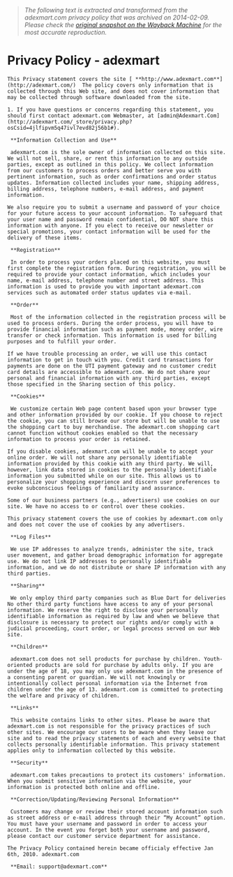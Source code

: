 > *The following text is extracted and transformed from the adexmart.com privacy policy that was archived on 2014-02-09. Please check the [original snapshot on the Wayback Machine](https://web.archive.org/web/20140209072337id_/http%3A//adexmart.com/content/7-privacy-policy) for the most accurate reproduction.*

# Privacy Policy - adexmart


    This Privacy statement covers the site [ **http://www.adexmart.com**](http://adexmart.com/)  The policy covers only information that is collected through this Web site, and does not cover information that may be collected through software downloaded from the site.
    
    1. If you have questions or concerns regarding this statement, you should first contact adexmart.com Webmaster, at [admin@Adexmart.Com](http://adexmart.com/_store/privacy.php?osCsid=4jlfipvm5q47ivl7evd82j56b1#).
    
     **Information Collection and Use**
    
     adexmart.com is the sole owner of information collected on this site. We will not sell, share, or rent this information to any outside parties, except as outlined in this policy. We collect information from our customers to process orders and better serve you with pertinent information, such as order confirmations and order status updates. Information collected includes your name, shipping address, billing address, telephone numbers, e-mail address, and payment information.
    
    We also require you to submit a username and password of your choice for your future access to your account information. To safeguard that your user name and password remain confidential, DO NOT share this information with anyone. If you elect to receive our newsletter or special promotions, your contact information will be used for the delivery of these items.
    
     **Registration**
    
     In order to process your orders placed on this website, you must first complete the registration form. During registration, you will be required to provide your contact information, which includes your name, e-mail address, telephone number and street address. This information is used to provide you with important adexmart.com services such as automated order status updates via e-mail.
    
     **Order**
    
     Most of the information collected in the registration process will be used to process orders. During the order process, you will have to provide financial information such as payment mode, money order, wire transfer or check information. This information is used for billing purposes and to fulfill your order.
    
    If we have trouble processing an order, we will use this contact information to get in touch with you. Credit card transactions for payments are done on the UTI payment gateway and no customer credit card details are accessible to adexmart.com. We do not share your personal and financial information with any third parties, except those specified in the Sharing section of this policy.
    
     **Cookies**
    
     We customize certain Web page content based upon your browser type and other information provided by our cookie. If you choose to reject the cookie, you can still browse our store but will be unable to use the shopping cart to buy merchandise. The adexmart.com shopping cart cannot function without cookies enabled so that the necessary information to process your order is retained.
    
    If you disable cookies, adexmart.com will be unable to accept your online order. We will not share any personally identifiable information provided by this cookie with any third party. We will, however, link data stored in cookies to the personally identifiable information you submitted while on our site. This allows us to personalize your shopping experience and discern user preferences to evoke subconscious feelings of familiarity and assurance.
    
    Some of our business partners (e.g., advertisers) use cookies on our site. We have no access to or control over these cookies.
    
    This privacy statement covers the use of cookies by adexmart.com only and does not cover the use of cookies by any advertisers.
    
     **Log Files**
    
     We use IP addresses to analyze trends, administer the site, track user movement, and gather broad demographic information for aggregate use. We do not link IP addresses to personally identifiable information, and we do not distribute or share IP information with any third parties.
    
     **Sharing**
    
     We only employ third party companies such as Blue Dart for deliveries No other third party functions have access to any of your personal information. We reserve the right to disclose your personally identifiable information as required by law and when we believe that disclosure is necessary to protect our rights and/or comply with a judicial proceeding, court order, or legal process served on our Web site.
    
     **Children**
    
     adexmart.com does not sell products for purchase by children. Youth-oriented products are sold for purchase by adults only. If you are under the age of 18, you may only use adexmart.com in the presence of a consenting parent or guardian. We will not knowingly or intentionally collect personal information via the Internet from children under the age of 13. adexmart.com is committed to protecting the welfare and privacy of children.
    
     **Links**
    
     This website contains links to other sites. Please be aware that adexmart.com is not responsible for the privacy practices of such other sites. We encourage our users to be aware when they leave our site and to read the privacy statements of each and every website that collects personally identifiable information. This privacy statement applies only to information collected by this website.
    
     **Security**
    
     adexmart.com takes precautions to protect its customers' information. When you submit sensitive information via the website, your information is protected both online and offline.
    
     **Correction/Updating/Reviewing Personal Information**
    
     Customers may change or review their stored account information such as street address or e-mail address through their “My Account” option. You must have your username and password in order to access your account. In the event you forget both your username and password, please contact our customer service department for assistance. 
    
    The Privacy Policy contained herein became officialy effective Jan 6th, 2010. adexmart.com
    
     **Email: support@adexmart.com**
